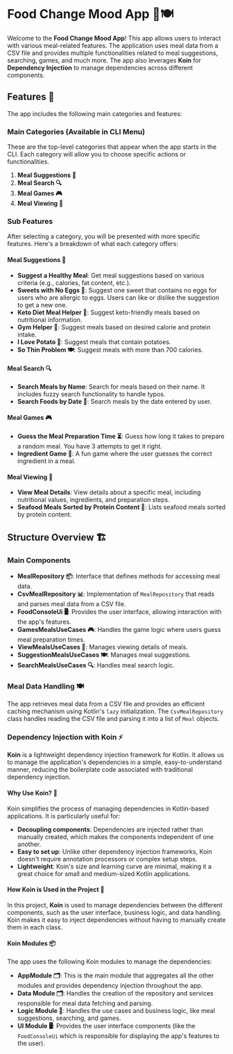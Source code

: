 # Food Change Mood App 🍔🍽️

Welcome to the **Food Change Mood App**! This app allows users to interact with various meal-related features. The application uses meal data from a CSV file and provides multiple functionalities related to meal suggestions, searching, games, and much more. The app also leverages **Koin** for **Dependency Injection** to manage dependencies across different components.

## Features 🍳

The app includes the following main categories and features:

### **Main Categories (Available in CLI Menu)**

These are the top-level categories that appear when the app starts in the CLI. Each category will allow you to choose specific actions or functionalities.

1. **Meal Suggestions 🍲**
2. **Meal Search 🔍**
3. **Meal Games 🎮**
4. **Meal Viewing 🍴**

### **Sub Features**

After selecting a category, you will be presented with more specific features. Here's a breakdown of what each category offers:

#### **Meal Suggestions 🍲**
- **Suggest a Healthy Meal**: Get meal suggestions based on various criteria (e.g., calories, fat content, etc.).
- **Sweets with No Eggs 🍩**: Suggest one sweet that contains no eggs for users who are allergic to eggs. Users can like or dislike the suggestion to get a new one.
- **Keto Diet Meal Helper 🥗**: Suggest keto-friendly meals based on nutritional information.
- **Gym Helper 💪**: Suggest meals based on desired calorie and protein intake.
- **I Love Potato 🥔**: Suggest meals that contain potatoes.
- **So Thin Problem 🍽️**: Suggest meals with more than 700 calories.

#### **Meal Search 🔍**
- **Search Meals by Name**: Search for meals based on their name. It includes fuzzy search functionality to handle typos.
- **Search Foods by Date 📅**: Search meals by the date entered by user.

#### **Meal Games 🎮**
- **Guess the Meal Preparation Time ⏳**: Guess how long it takes to prepare a random meal. You have 3 attempts to get it right.
- **Ingredient Game 🧩**: A fun game where the user guesses the correct ingredient in a meal.
#### **Meal Viewing 🍴**
- **View Meal Details**: View details about a specific meal, including nutritional values, ingredients, and preparation steps.
- **Seafood Meals Sorted by Protein Content 🦞**: Lists seafood meals sorted by protein content.

## Structure Overview 🏗️

### **Main Components**

- **MealRepository 📦**: Interface that defines methods for accessing meal data.
- **CsvMealRepository 📊**: Implementation of `MealRepository` that reads and parses meal data from a CSV file.
- **FoodConsoleUi 🖥️**: Provides the user interface, allowing interaction with the app's features.
- **GamesMealsUseCases 🎮**: Handles the game logic where users guess meal preparation times.
- **ViewMealsUseCases 🍴**: Manages viewing details of meals.
- **SuggestionMealsUseCases 🍽️**: Manages meal suggestions.
- **SearchMealsUseCases 🔍**: Handles meal search logic.

### **Meal Data Handling 🍽️**

The app retrieves meal data from a CSV file and provides an efficient caching mechanism using Kotlin's `lazy` initialization. The `CsvMealRepository` class handles reading the CSV file and parsing it into a list of `Meal` objects.

### **Dependency Injection with Koin ⚡**

**Koin** is a lightweight dependency injection framework for Kotlin. It allows us to manage the application's dependencies in a simple, easy-to-understand manner, reducing the boilerplate code associated with traditional dependency injection.

#### **Why Use Koin? 🤔**

Koin simplifies the process of managing dependencies in Kotlin-based applications. It is particularly useful for:

- **Decoupling components**: Dependencies are injected rather than manually created, which makes the components independent of one another.
- **Easy to set up**: Unlike other dependency injection frameworks, Koin doesn't require annotation processors or complex setup steps.
- **Lightweight**: Koin's size and learning curve are minimal, making it a great choice for small and medium-sized Kotlin applications.

#### **How Koin is Used in the Project 🔧**

In this project, **Koin** is used to manage dependencies between the different components, such as the user interface, business logic, and data handling. Koin makes it easy to inject dependencies without having to manually create them in each class.

#### **Koin Modules 📦**

The app uses the following Koin modules to manage the dependencies:

- **AppModule 🗂️**: This is the main module that aggregates all the other modules and provides dependency injection throughout the app.
- **Data Module 🗂️**: Handles the creation of the repository and services responsible for meal data fetching and parsing.
- **Logic Module 🧠**: Handles the use cases and business logic, like meal suggestions, searching, and games.
- **UI Module 🖥️**: Provides the user interface components (like the `FoodConsoleUi` which is responsible for displaying the app's features to the user).
